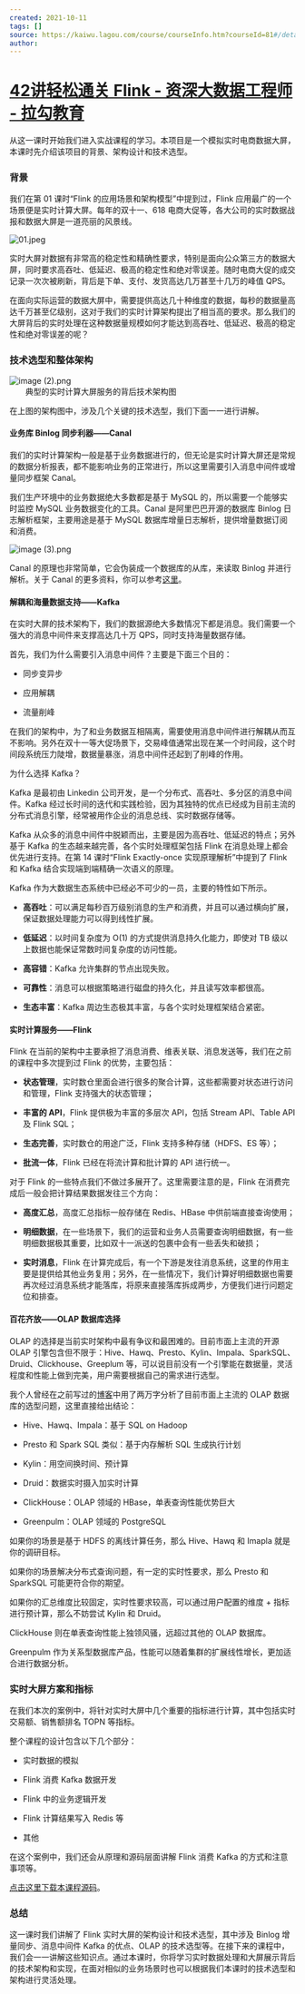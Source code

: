 ```yaml
---
created: 2021-10-11
tags: []
source: https://kaiwu.lagou.com/course/courseInfo.htm?courseId=81#/detail/pc?id=2035
author: 
---
```


# [42讲轻松通关 Flink - 资深大数据工程师 - 拉勾教育](https://kaiwu.lagou.com/course/courseInfo.htm?courseId=81#/detail/pc?id=2035)


从这一课时开始我们进入实战课程的学习。本项目是一个模拟实时电商数据大屏，本课时先介绍该项目的背景、架构设计和技术选型。

### 背景

我们在第 01 课时“Flink 的应用场景和架构模型”中提到过，Flink 应用最广的一个场景便是实时计算大屏。每年的双十一、618 电商大促等，各大公司的实时数据战报和数据大屏是一道亮丽的风景线。

![01.jpeg](https://s0.lgstatic.com/i/image/M00/28/E3/Ciqc1F75pECAZGg8AAC2rK4Bc-k23.jpeg)

实时大屏对数据有非常高的稳定性和精确性要求，特别是面向公众第三方的数据大屏，同时要求高吞吐、低延迟、极高的稳定性和绝对零误差。随时电商大促的成交记录一次次被刷新，背后是下单、支付、发货高达几万甚至十几万的峰值 QPS。

在面向实际运营的数据大屏中，需要提供高达几十种维度的数据，每秒的数据量高达千万甚至亿级别，这对于我们的实时计算架构提出了相当高的要求。那么我们的大屏背后的实时处理在这种数据量规模如何才能达到高吞吐、低延迟、极高的稳定性和绝对零误差的呢？

### 技术选型和整体架构

![image (2).png](https://s0.lgstatic.com/i/image/M00/28/E3/Ciqc1F75pE2AEjecAAEqWeRinNg306.png)  
　　典型的实时计算大屏服务的背后技术架构图

在上图的架构图中，涉及几个关键的技术选型，我们下面一一进行讲解。

#### 业务库 Binlog 同步利器——Canal

我们的实时计算架构一般是基于业务数据进行的，但无论是实时计算大屏还是常规的数据分析报表，都不能影响业务的正常进行，所以这里需要引入消息中间件或增量同步框架 Canal。

我们生产环境中的业务数据绝大多数都是基于 MySQL 的，所以需要一个能够实时监控 MySQL 业务数据变化的工具。Canal 是阿里巴巴开源的数据库 Binlog 日志解析框架，主要用途是基于 MySQL 数据库增量日志解析，提供增量数据订阅和消费。

![image (3).png](https://s0.lgstatic.com/i/image/M00/28/E4/Ciqc1F75pJ6AWqE0AAHP3TFA6b4016.png)

Canal 的原理也非常简单，它会伪装成一个数据库的从库，来读取 Binlog 并进行解析。关于 Canal 的更多资料，你可以参考[这里](https://github.com/alibaba/canal)。

#### 解耦和海量数据支持——Kafka

在实时大屏的技术架构下，我们的数据源绝大多数情况下都是消息。我们需要一个强大的消息中间件来支撑高达几十万 QPS，同时支持海量数据存储。

首先，我们为什么需要引入消息中间件？主要是下面三个目的：

-   同步变异步
    
-   应用解耦
    
-   流量削峰
    

在我们的架构中，为了和业务数据互相隔离，需要使用消息中间件进行解耦从而互不影响。另外在双十一等大促场景下，交易峰值通常出现在某一个时间段，这个时间段系统压力陡增，数据量暴涨，消息中间件还起到了削峰的作用。

为什么选择 Kafka？

Kafka 是最初由 Linkedin 公司开发，是一个分布式、高吞吐、多分区的消息中间件。Kafka 经过长时间的迭代和实践检验，因为其独特的优点已经成为目前主流的分布式消息引擎，经常被用作企业的消息总线、实时数据存储等。

Kafka 从众多的消息中间件中脱颖而出，主要是因为高吞吐、低延迟的特点；另外基于 Kafka 的生态越来越完善，各个实时处理框架包括 Flink 在消息处理上都会优先进行支持。在第 14 课时“Flink Exactly-once 实现原理解析”中提到了 Flink 和 Kafka 结合实现端到端精确一次语义的原理。

Kafka 作为大数据生态系统中已经必不可少的一员，主要的特性如下所示。

-   **高吞吐**：可以满足每秒百万级别消息的生产和消费，并且可以通过横向扩展，保证数据处理能力可以得到线性扩展。
    
-   **低延迟**：以时间复杂度为 O(1) 的方式提供消息持久化能力，即使对 TB 级以上数据也能保证常数时间复杂度的访问性能。
    
-   **高容错**：Kafka 允许集群的节点出现失败。
    
-   **可靠性**：消息可以根据策略进行磁盘的持久化，并且读写效率都很高。
    
-   **生态丰富**：Kafka 周边生态极其丰富，与各个实时处理框架结合紧密。
    

#### 实时计算服务——Flink

Flink 在当前的架构中主要承担了消息消费、维表关联、消息发送等，我们在之前的课程中多次提到过 Flink 的优势，主要包括：

-   **状态管理**，实时数仓里面会进行很多的聚合计算，这些都需要对状态进行访问和管理，Flink 支持强大的状态管理；
    
-   **丰富的 API**，Flink 提供极为丰富的多层次 API，包括 Stream API、Table API 及 Flink SQL；
    
-   **生态完善**，实时数仓的用途广泛，Flink 支持多种存储（HDFS、ES 等）；
    
-   **批流一体**，Flink 已经在将流计算和批计算的 API 进行统一。
    

对于 Flink 的一些特点我们不做过多展开了。这里需要注意的是，Flink 在消费完成后一般会把计算结果数据发往三个方向：

-   **高度汇总**，高度汇总指标一般存储在 Redis、HBase 中供前端直接查询使用；
    
-   **明细数据**，在一些场景下，我们的运营和业务人员需要查询明细数据，有一些明细数据极其重要，比如双十一派送的包裹中会有一些丢失和破损；
    
-   **实时消息**，Flink 在计算完成后，有一个下游是发往消息系统，这里的作用主要是提供给其他业务复用；另外，在一些情况下，我们计算好明细数据也需要再次经过消息系统才能落库，将原来直接落库拆成两步，方便我们进行问题定位和排查。
    

#### 百花齐放——OLAP 数据库选择

OLAP 的选择是当前实时架构中最有争议和最困难的。目前市面上主流的开源 OLAP 引擎包含但不限于：Hive、Hawq、Presto、Kylin、Impala、SparkSQL、Druid、Clickhouse、Greeplum 等，可以说目前没有一个引擎能在数据量，灵活程度和性能上做到完美，用户需要根据自己的需求进行选型。

我个人曾经在之前写过的[博客](https://mp.weixin.qq.com/s/9MZ9ztr8fYJTl1HchqtQqA)中用了两万字分析了目前市面上主流的 OLAP 数据库的选型问题，这里直接给出结论：

-   Hive、Hawq、Impala：基于 SQL on Hadoop
    
-   Presto 和 Spark SQL 类似：基于内存解析 SQL 生成执行计划
    
-   Kylin：用空间换时间、预计算
    
-   Druid：数据实时摄入加实时计算
    
-   ClickHouse：OLAP 领域的 HBase，单表查询性能优势巨大
    
-   Greenpulm：OLAP 领域的 PostgreSQL
    

如果你的场景是基于 HDFS 的离线计算任务，那么 Hive、Hawq 和 Imapla 就是你的调研目标。

如果你的场景解决分布式查询问题，有一定的实时性要求，那么 Presto 和 SparkSQL 可能更符合你的期望。

如果你的汇总维度比较固定，实时性要求较高，可以通过用户配置的维度 + 指标进行预计算，那么不妨尝试 Kylin 和 Druid。

ClickHouse 则在单表查询性能上独领风骚，远超过其他的 OLAP 数据库。

Greenpulm 作为关系型数据库产品，性能可以随着集群的扩展线性增长，更加适合进行数据分析。

### 实时大屏方案和指标

在我们本次的案例中，将针对实时大屏中几个重要的指标进行计算，其中包括实时交易额、销售额排名 TOPN 等指标。

整个课程的设计包含以下几个部分：

-   实时数据的模拟
    
-   Flink 消费 Kafka 数据开发
    
-   Flink 中的业务逻辑开发
    
-   Flink 计算结果写入 Redis 等
    
-   其他
    

在这个案例中，我们还会从原理和源码层面讲解 Flink 消费 Kafka 的方式和注意事项等。

[点击这里下载本课程源码](https://github.com/wangzhiwubigdata/quickstart)。

### 总结

这一课时我们讲解了 Flink 实时大屏的架构设计和技术选型，其中涉及 Binlog 增量同步、消息中间件 Kafka 的优点、OLAP 的技术选型等。在接下来的课程中，我们会一一讲解这些知识点。通过本课时，你将学习实时数据处理和大屏展示背后的技术架构和实现，在面对相似的业务场景时也可以根据我们本课时的技术选型和架构进行灵活处理。
